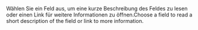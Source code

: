 <span data-ttu-id="c3a6c-101">Wählen Sie ein Feld aus, um eine kurze Beschreibung des Feldes zu lesen oder einen Link für weitere Informationen zu öffnen.</span><span class="sxs-lookup"><span data-stu-id="c3a6c-101">Choose a field to read a short description of the field or link to more information.</span></span>
